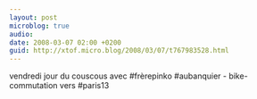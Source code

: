 ```yaml
---
layout: post
microblog: true
audio: 
date: 2008-03-07 02:00 +0200
guid: http://xtof.micro.blog/2008/03/07/t767983528.html
---
```

vendredi jour du couscous avec #frèrepinko #aubanquier - bike-commutation vers #paris13
